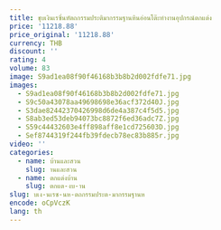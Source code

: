 ```yaml
---
title: ชุบเงินเรซิ่นหัตถกรรมประติมากรรมฐานหินอ่อนโต๊ะทํางานอุปกรณ์ตกแต่ง
price: '11218.88'
price_original: '11218.88'
currency: THB
discount: ''
rating: 4
volume: 83
image: S9ad1ea08f90f46168b3b8b2d002fdfe71.jpg
images:
  - S9ad1ea08f90f46168b3b8b2d002fdfe71.jpg
  - S9c50a43078aa49698698e36acf372d40J.jpg
  - S3dae82442370426998d6de4a387c4f5d5.jpg
  - S8ab3ed53deb94073bc8872f6ed36adc7Z.jpg
  - S59c44432603e4ff898aff8e1cd725603D.jpg
  - Sef8744319f244fb39fdecb78ec83b885r.jpg
video: ''
categories:
  - name: บ้านและสวน
    slug: านและสวน
  - name: ตกแต่งบ้าน
    slug: ตกแต-งบ-าน
slug: บเง-นเรซ-นห-ตถกรรมประต-มากรรมฐานห
encode: oCpVczK
lang: th
---
```

  